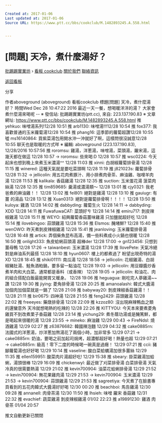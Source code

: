 ```yaml
---

Created at: 2017-01-06
Last updated at: 2017-01-06
Source URL: https://www.ptt.cc/bbs/cookclub/M.1482893245.A.558.html


---
```


# [問題] 天冷，煮什麼湯好？


[批踢踢實業坊](https://www.ptt.cc/) › [看板 cookclub](https://www.ptt.cc/bbs/cookclub/index.html) [關於我們](https://www.ptt.cc/about.html) [聯絡資訊](https://www.ptt.cc/contact.html)

[返回看板](https://www.ptt.cc/bbs/cookclub/index.html)

分享

作者aboveground (aboveground)
看板cookclub
標題\[問題\] 天冷，煮什麼湯好？
時間Wed Dec 28 10:47:22 2016
最近一天一餐，想喝暖洋洋的湯？ 大家會煮什麼湯來喝呢 -- ※ 發信站: 批踢踢實業坊(ptt.cc), 來自: 223.137.190.83 ※ 文章網址: <https://www.ptt.cc/bbs/cookclub/M.1482893245.A.558.html>
推 yehkuo: 味噌湯系列!12/28 10:51
推 arb1130: 味噌湯!!!12/28 10:54
推 fox377: 我喜歡普通的玉米蘿蔔湯12/28 10:54
推 phang16: 這季節的蘿蔔超讚12/28 10:55
噓 ms16140864: 買紫菜湯包用開水沖一沖就好了啊，這樣問很沒誠意12/28 10:55
聊天也是取暖的方式咩 ※ 編輯: aboveground (223.137.190.83), 12/28/2016 10:57:56
推 roromsu: 雞湯，洋蔥湯，味噌湯，菜頭湯，羅宋湯，這幾天都在做這 12/28 10:57
→ roromsu: 些來喝:D 12/28 10:57
推 wsc0224: 今天起床也想到晚上來煮玉米濃湯^^ 12/28 11:03
推 xinni: 白胡椒蘿蔔排骨湯 12/28 11:15
推 winered: 這種天氣就是要吃菜頭啊 12/28 11:19
推 j821023s: 蘿蔔排骨 12/28 11:32
→ jellicolin: 用五花肉煮豚汁、用小排煮肉骨茶、麻油雞、咖哩羊肉湯 12/28 11:53
推 kalikala: 香菇雞湯 12/28 12:35
推 suction: 玉米蛋花湯 菠菜肉絲湯 12/28 12:35
推 tim859685: 羹湯或濃湯類～ 12/28 13:01
推 cjy0321: 我老爸煮的麻油雞！！ 12/28 13:02
推 fel801: 絕對是雞湯 12/28 13:10
推 gauiugr: 有薑 的湯品 12/28 13:12
推 Xuan0313: 絕對是蘿蔔排骨啊！！！！ 12/28 13:50
推 kuloya: 雞酒 12/28 14:02
推 dabbyding: 蘿蔔生火 12/28 14:11
→ dabbyding: XDD 12/28 14:11
推 FuwafuwaCAT: 菜頭好ㄘ 12/28 14:14
推 emiru717: 剝皮辣椒雞湯 12/28 15:11
推 WEYO: 紹興蘿蔔香菇薑味雞湯 只加鹽就超好吃 12/28 15:14
推 ilovebingoo: 蒜頭雞湯 12/28 15:36
推 Elsmos: 醃堵鮮? 12/28 15:40
推 wenOWO: 昨天煮剝皮辣椒雞湯 12/28 15:41
推 jeanloving: 玉米蘿蔔排骨湯 12/28 16:48
推 artick: 弄個柴魚昆布高湯，備一些料煮成小火鍋也很暖 12/28 16:50
推 onlight333: 魚皮蛤蜊蒜頭湯 超棒der 12/28 17:00
→ gn123456: 只想到薑母鴨 12/28 17:26
→ taiwanbest: 玉米濃湯 12/28 17:39
推 IlovePete: 天氣冷絕對是麻油系列最搭 12/28 18:10
推 hyun0607: 樓上的都煮過了 盼望出現奇特的湯XD 12/28 18:45
推 shiki01111: 南瓜湯 12/28 18:58
→ jellicolin: 花椒雞湯、白胡椒豬肚湯、鮭魚酒粕鍋，要多留一點油花 12/28 19:03
→ jellicolin: 用豆瓣醬炒香煮羊肉和大白菜。通常都是香料（或香辣） 12/28 19:05
→ jellicolin: 和油花、肉的組合搭配白飯最能開胃又暖身。 12/28 19:06
推 heguagua: 剛吃完人蔘雞湯~~讚 12/28 19:30
推 jiying: 菱角排骨湯 12/28 20:25
推 amanoalashi: 韓式大醬湯 加個肉加個菜就是一鍋了 12/28 21:08
推 babyway20: 剝皮辣椒香菇雞湯！！ 12/28 21:11
推 bir0675: 四神湯 12/28 21:55
推 feng2429: 蒜頭雞湯 12/28 22:02
推 freeeyes: 藥燉排骨湯 12/28 22:09
推 kzzoz80: 沒出現麻辣鴨血之類的還蠻意外 天冷就想喝熱的吃辣的 12/28 22:26
推 KITTYOU: 今天本來要煮菱角雞買不到改煮栗子香菇雞 12/28 23:14
推 yichung29: 煮冬蔭功湯或是醃篤鮮，都是喝起來很暖的湯 12/28 23:55
→ mineko: 麻油雞 12/29 00:43
→ FireNdsl: 燒酒雞湯 12/29 02:27
推 z63876682: 韓國辣泡麵 12/29 04:32
推 cake0885rn: 法國式的洋蔥湯，炒洋蔥加熬湯花了兩個小時，加非常多 12/29 07:21
→ cake0885rn: 奶油，要喝之前加起司焗烤，超濃郁超好喝！熱量也超 12/29 07:21
→ cake0885rn: 級高！零下二度的時候喝一碗真是過癮！ 12/29 07:21
推 ccii: 豬腳蘿蔔湯也好好喝 12/29 10:14
推 vaseline: 酸白菜蛤蠣湯加很多薑絲 12/29 11:35
推 ellen159951: 酸菜肉片湯超好吃! 12/29 15:38
推 sbeary: 掛菜雞湯加蛤蜊，湯頭很棒 12/29 16:09
推 chickenwyl: 最近做了刈菜排骨湯 白菜排骨湯 天氣冷真的很需要熱湯 12/29 21:02
推 kevin700904: 油菜花蛤蜊排骨湯 12/29 21:52
→ kevin700904: 無花果雞肉湯 12/29 21:53
→ kevin700904: 玉米濃湯 12/29 21:53
→ kevin700904: 蒜頭雞湯 12/29 21:53
推 sagreetiya: 今天煮了在臉書專頁看到的五花肉韓式大醬湯好好喝 12/30 00:20
推 beachboi: 馬告雞湯 12/30 09:28
推 annanell: 肉骨茶湯 12/30 11:50
推 lhsieh: 味噌 羅宋 香菇雞 12/31 22:32
推 evachief: 蔬菜雞湯 剝皮辣椒雞湯 01/02 22:23
推 a19891230: 雞酒 肉骨茶 01/04 20:57

推文自動更新已關閉

